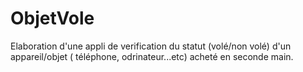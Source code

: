 # ObjetVole
Elaboration d'une appli de verification du statut (volé/non volé) d'un appareil/objet ( téléphone, odrinateur...etc) acheté en seconde main.
